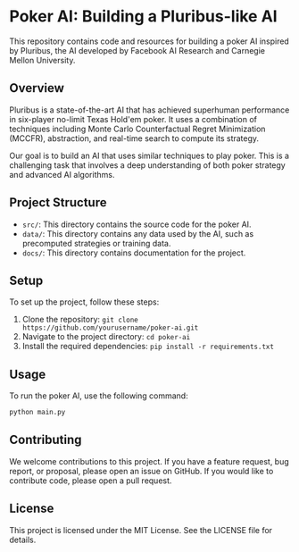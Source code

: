 # Poker AI: Building a Pluribus-like AI

This repository contains code and resources for building a poker AI inspired by Pluribus, the AI developed by Facebook AI Research and Carnegie Mellon University.

## Overview

Pluribus is a state-of-the-art AI that has achieved superhuman performance in six-player no-limit Texas Hold'em poker. It uses a combination of techniques including Monte Carlo Counterfactual Regret Minimization (MCCFR), abstraction, and real-time search to compute its strategy.

Our goal is to build an AI that uses similar techniques to play poker. This is a challenging task that involves a deep understanding of both poker strategy and advanced AI algorithms.

## Project Structure

- `src/`: This directory contains the source code for the poker AI.
- `data/`: This directory contains any data used by the AI, such as precomputed strategies or training data.
- `docs/`: This directory contains documentation for the project.

## Setup

To set up the project, follow these steps:

1. Clone the repository: `git clone https://github.com/yourusername/poker-ai.git`
2. Navigate to the project directory: `cd poker-ai`
3. Install the required dependencies: `pip install -r requirements.txt`

## Usage

To run the poker AI, use the following command:

```bash
python main.py
```

## Contributing

We welcome contributions to this project. If you have a feature request, bug report, or proposal, please open an issue on GitHub. If you would like to contribute code, please open a pull request.

## License

This project is licensed under the MIT License. See the LICENSE file for details.
